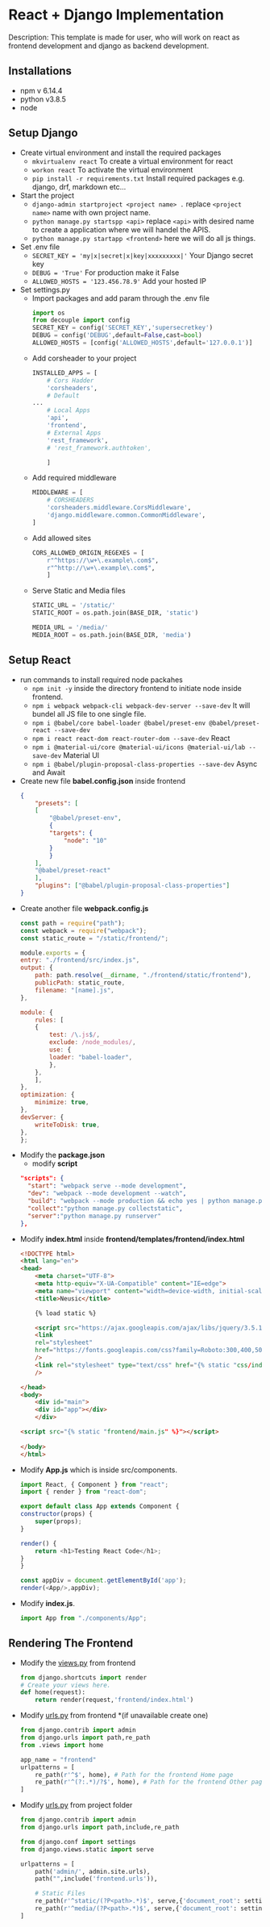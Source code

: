 # React + Django Implementation   
Description: This template is made for user, who will work on react as frontend development and django as backend development.   

## Installations   
- npm v 6.14.4   
- python v3.8.5   
- node  

## Setup Django   
- Create virtual environment and install the required packages   
  - `mkvirtualenv react` To create a virtual environment for react   
  - `workon react` To activate the virtual environment   
  - `pip install -r requirements.txt` Install required packages e.g. django, drf, markdown etc...   
- Start the project   
  - `django-admin startproject <project name> .`   replace `<project name>` name with own project name.   
  - `python manage.py startspp <api>` replace `<api>` with desired name to create a application where we will handel the APIS.   
  - `python manage.py startapp <frontend>` here we will do all js things.   
- Set .env file
  - `SECRET_KEY = 'my|x|secret|x|key|xxxxxxxxx|'` Your Django secret key
  - `DEBUG = 'True'` For production make it False
  - `ALLOWED_HOSTS = '123.456.78.9'` Add your hosted IP
- Set settings.py
  - Import packages and add param through the .env file
    ```py
    import os
    from decouple import config
    SECRET_KEY = config('SECRET_KEY','supersecretkey')
    DEBUG = config('DEBUG',default=False,cast=bool)
    ALLOWED_HOSTS = [config('ALLOWED_HOSTS',default='127.0.0.1')]
    ```   
  - Add corsheader to your project   
    ```py
    INSTALLED_APPS = [
        # Cors Hadder
        'corsheaders',
        # Default
    ...
        # Local Apps
        'api',
        'frontend',
        # External Apps
        'rest_framework',
        # 'rest_framework.authtoken',

        ]
    ```   
  - Add required middleware   
    ```py
    MIDDLEWARE = [
        # CORSHEADERS
        'corsheaders.middleware.CorsMiddleware',
        'django.middleware.common.CommonMiddleware',
    ]
    ```
  - Add allowed sites
    ```py
    CORS_ALLOWED_ORIGIN_REGEXES = [
        r"^https://\w+\.example\.com$",
        r"^http://\w+\.example\.com$",
        ]
    ```
  - Serve Static and Media files
    ```py
    STATIC_URL = '/static/'
    STATIC_ROOT = os.path.join(BASE_DIR, 'static')

    MEDIA_URL = '/media/'
    MEDIA_ROOT = os.path.join(BASE_DIR, 'media')

    ```


## Setup React   
- run commands to install required node packahes
  - `npm init -y` inside the directory frontend to initiate node inside frontend.   
  - `npm i webpack webpack-cli webpack-dev-server --save-dev` It will bundel all JS file to one single file.   
  - `npm i @babel/core babel-loader @babel/preset-env @babel/preset-react --save-dev`   
  - `npm i react react-dom react-router-dom --save-dev` React    
  - `npm i @material-ui/core @material-ui/icons @material-ui/lab --save-dev` Material UI   
  - `npm i @babel/plugin-proposal-class-properties --save-dev` Async and Await   
- Create new file **babel.config.json** inside frontend   
    ```json
    {
        "presets": [
        [
            "@babel/preset-env",
            {
            "targets": {
                "node": "10"
            }
            }
        ],
        "@babel/preset-react"
        ],
        "plugins": ["@babel/plugin-proposal-class-properties"]
    }
    ```   
- Create another file **webpack.config.js**   
    ```js
    const path = require("path");
    const webpack = require("webpack");
    const static_route = "/static/frontend/";

    module.exports = {
    entry: "./frontend/src/index.js",
    output: {
        path: path.resolve(__dirname, "./frontend/static/frontend"),
        publicPath: static_route,
        filename: "[name].js",
    },

    module: {
        rules: [
        {
            test: /\.js$/,
            exclude: /node_modules/,
            use: {
            loader: "babel-loader",
            },
        },
        ],
    },
    optimization: {
        minimize: true,
    },
    devServer: {
        writeToDisk: true,
    },
    };

    ```   
- Modify the **package.json**   
  - modify **script**   
  ```json
  "scripts": {
    "start": "webpack serve --mode development",
    "dev": "webpack --mode development --watch",
    "build": "webpack --mode production && echo yes | python manage.py collectstatic",
    "collect":"python manage.py collectstatic",
    "server":"python manage.py runserver"
  },
  ```   
- Modify **index.html** inside **frontend/templates/frontend/index.html**   
    ```html
    <!DOCTYPE html>
    <html lang="en">
    <head>
        <meta charset="UTF-8">
        <meta http-equiv="X-UA-Compatible" content="IE=edge">
        <meta name="viewport" content="width=device-width, initial-scale=1.0">
        <title>Neusic</title>

        {% load static %}

        <script src="https://ajax.googleapis.com/ajax/libs/jquery/3.5.1/jquery.min.js"></script>
        <link
        rel="stylesheet"
        href="https://fonts.googleapis.com/css?family=Roboto:300,400,500,700&display=swap"
        />
        <link rel="stylesheet" type="text/css" href="{% static "css/index.css" %}"
        />

    </head>
    <body>
        <div id="main">
        <div id="app"></div>
        </div>

    <script src="{% static "frontend/main.js" %}"></script>
        
    </body>
    </html>
    ```   
- Modify **App.js** which is inside src/components.   
    ```js
    import React, { Component } from "react";
    import { render } from "react-dom";

    export default class App extends Component {
    constructor(props) {
        super(props);
    }

    render() {
        return <h1>Testing React Code</h1>;
    }
    }

    const appDiv = document.getElementById('app');
    render(<App/>,appDiv);
    ```   
- Modify **index.js**.   
    ```js
    import App from "./components/App";
    ```   
## Rendering The Frontend   
- Modify the [views.py](frontend/views.py) from frontend   
    ```py
    from django.shortcuts import render
    # Create your views here.
    def home(request):
        return render(request,'frontend/index.html')
    ```
- Modify [urls.py](frontend/urls.py) from frontend *(if unavailable create one)   
    ```py
    from django.contrib import admin
    from django.urls import path,re_path
    from .views import home

    app_name = "frontend"
    urlpatterns = [
        re_path(r'^$', home), # Path for the frontend Home page
        re_path(r'^(?:.*)/?$', home), # Path for the frontend Other pages
    ]
    ```   
- Modify [urls.py](control/urls.py) from project folder   
    ```py
    from django.contrib import admin
    from django.urls import path,include,re_path

    from django.conf import settings
    from django.views.static import serve

    urlpatterns = [
        path('admin/', admin.site.urls),
        path("",include('frontend.urls')),

        # Static Files
        re_path(r'^static/(?P<path>.*)$', serve,{'document_root': settings.STATIC_ROOT}),
        re_path(r'^media/(?P<path>.*)$', serve,{'document_root': settings.MEDIA_ROOT}),
    ]
    ```

